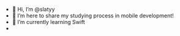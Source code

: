- 👋 Hi, I’m @slatyy
- 👀 I’m here to share my studying process in mobile development!
- 🌱 I’m currently learning Swift
- 
<!---
slatyy/slatyy is a ✨ special ✨ repository because its `README.md` (this file) appears on your GitHub profile.
You can click the Preview link to take a look at your changes.
--->
